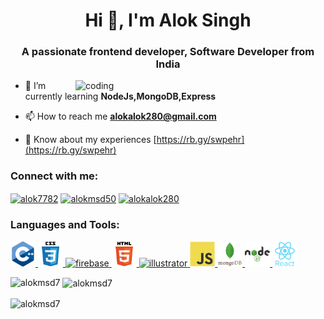 <h1 align="center">Hi 👋, I'm Alok Singh</h1>
<h3 align="center">A passionate frontend developer, Software Developer from India</h3>
<img align="right" alt="coding" width="400" src="https://media.giphy.com/media/v1.Y2lkPTc5MGI3NjExZ253ejFhNmJyeGl5bXZibXVucTZrOG1oNHJ5Y3A0OWl6MnQzOWxobiZlcD12MV9pbnRlcm5hbF9naWZfYnlfaWQmY3Q9Zw/qgQUggAC3Pfv687qPC/giphy.gif">

- 🌱 I’m currently learning **NodeJs,MongoDB,Express**

- 📫 How to reach me **alokalok280@gmail.com**

- 📄 Know about my experiences [https://rb.gy/swpehr](https://rb.gy/swpehr)

<h3 align="left">Connect with me:</h3>
<p align="left">
<a href="https://linkedin.com/in/alok7782" target="blank"><img align="center" src="https://raw.githubusercontent.com/rahuldkjain/github-profile-readme-generator/master/src/images/icons/Social/linked-in-alt.svg" alt="alok7782" height="30" width="40" /></a>
<a href="https://www.codechef.com/users/alokmsd50" target="blank"><img align="center" src="https://cdn.jsdelivr.net/npm/simple-icons@3.1.0/icons/codechef.svg" alt="alokmsd50" height="30" width="40" /></a>
<a href="https://www.leetcode.com/alokalok280" target="blank"><img align="center" src="https://raw.githubusercontent.com/rahuldkjain/github-profile-readme-generator/master/src/images/icons/Social/leet-code.svg" alt="alokalok280" height="30" width="40" /></a>
</p>

<h3 align="left">Languages and Tools:</h3>
<p align="left"> <a href="https://www.w3schools.com/cpp/" target="_blank" rel="noreferrer"> <img src="https://raw.githubusercontent.com/devicons/devicon/master/icons/cplusplus/cplusplus-original.svg" alt="cplusplus" width="40" height="40"/> </a> <a href="https://www.w3schools.com/css/" target="_blank" rel="noreferrer"> <img src="https://raw.githubusercontent.com/devicons/devicon/master/icons/css3/css3-original-wordmark.svg" alt="css3" width="40" height="40"/> </a> <a href="https://firebase.google.com/" target="_blank" rel="noreferrer"> <img src="https://www.vectorlogo.zone/logos/firebase/firebase-icon.svg" alt="firebase" width="40" height="40"/> </a> <a href="https://www.w3.org/html/" target="_blank" rel="noreferrer"> <img src="https://raw.githubusercontent.com/devicons/devicon/master/icons/html5/html5-original-wordmark.svg" alt="html5" width="40" height="40"/> </a> <a href="https://www.adobe.com/in/products/illustrator.html" target="_blank" rel="noreferrer"> <img src="https://www.vectorlogo.zone/logos/adobe_illustrator/adobe_illustrator-icon.svg" alt="illustrator" width="40" height="40"/> </a> <a href="https://developer.mozilla.org/en-US/docs/Web/JavaScript" target="_blank" rel="noreferrer"> <img src="https://raw.githubusercontent.com/devicons/devicon/master/icons/javascript/javascript-original.svg" alt="javascript" width="40" height="40"/> </a> <a href="https://www.mongodb.com/" target="_blank" rel="noreferrer"> <img src="https://raw.githubusercontent.com/devicons/devicon/master/icons/mongodb/mongodb-original-wordmark.svg" alt="mongodb" width="40" height="40"/> </a> <a href="https://nodejs.org" target="_blank" rel="noreferrer"> <img src="https://raw.githubusercontent.com/devicons/devicon/master/icons/nodejs/nodejs-original-wordmark.svg" alt="nodejs" width="40" height="40"/> </a> <a href="https://reactjs.org/" target="_blank" rel="noreferrer"> <img src="https://raw.githubusercontent.com/devicons/devicon/master/icons/react/react-original-wordmark.svg" alt="react" width="40" height="40"/> </a> </p>

<p><img align="left" src="https://github-readme-stats.vercel.app/api/top-langs?username=alokmsd7&show_icons=true&locale=en&layout=compact" alt="alokmsd7" /></p>

<p>&nbsp;<img align="center" src="https://github-readme-stats.vercel.app/api?username=alokmsd7&show_icons=true&locale=en" alt="alokmsd7" /></p>

<p><img align="center" src="https://github-readme-streak-stats.herokuapp.com/?user=alokmsd7&" alt="alokmsd7" /></p>
